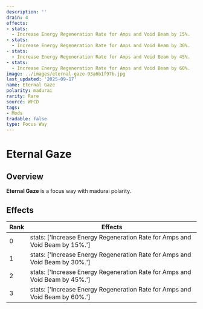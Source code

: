 ```yaml
---
description: ''
drain: 4
effects:
- stats:
  - Increase Energy Regeneration Rate for Amps and Void Beam by 15%.
- stats:
  - Increase Energy Regeneration Rate for Amps and Void Beam by 30%.
- stats:
  - Increase Energy Regeneration Rate for Amps and Void Beam by 45%.
- stats:
  - Increase Energy Regeneration Rate for Amps and Void Beam by 60%.
image: ../images/eternal-gaze-93a6b1f97b.jpg
last_updated: '2025-09-17'
name: Eternal Gaze
polarity: madurai
rarity: Rare
source: WFCD
tags:
- Mods
tradable: false
type: Focus Way
---
```


# Eternal Gaze

## Overview

**Eternal Gaze** is a focus way with madurai polarity.

## Effects

| Rank | Effects |
|------|----------|
| 0 | stats: ['Increase Energy Regeneration Rate for Amps and Void Beam by 15%.'] |
| 1 | stats: ['Increase Energy Regeneration Rate for Amps and Void Beam by 30%.'] |
| 2 | stats: ['Increase Energy Regeneration Rate for Amps and Void Beam by 45%.'] |
| 3 | stats: ['Increase Energy Regeneration Rate for Amps and Void Beam by 60%.'] |

